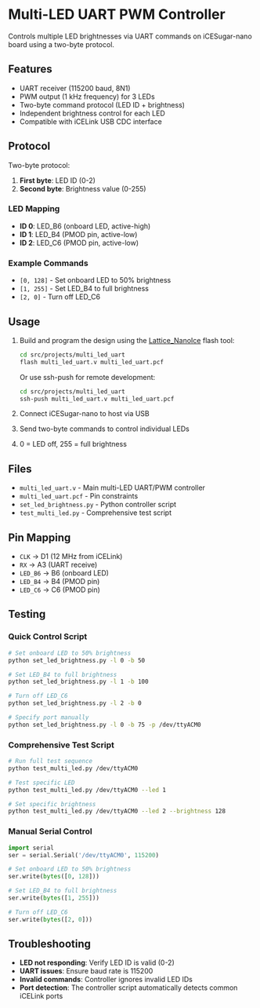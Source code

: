 # Multi-LED UART PWM Controller

Controls multiple LED brightnesses via UART commands on iCESugar-nano board using a two-byte protocol.

## Features

- UART receiver (115200 baud, 8N1)
- PWM output (1 kHz frequency) for 3 LEDs
- Two-byte command protocol (LED ID + brightness)
- Independent brightness control for each LED
- Compatible with iCELink USB CDC interface

## Protocol

Two-byte protocol:
1. **First byte**: LED ID (0-2)
2. **Second byte**: Brightness value (0-255)

### LED Mapping
- **ID 0**: LED_B6 (onboard LED, active-high)
- **ID 1**: LED_B4 (PMOD pin, active-low)
- **ID 2**: LED_C6 (PMOD pin, active-low)

### Example Commands
- `[0, 128]` - Set onboard LED to 50% brightness
- `[1, 255]` - Set LED_B4 to full brightness
- `[2, 0]` - Turn off LED_C6

## Usage

1. Build and program the design using the [Lattice_NanoIce](https://github.com/abhinav937/Lattice_NanoIce) flash tool:
   ```bash
   cd src/projects/multi_led_uart
   flash multi_led_uart.v multi_led_uart.pcf
   ```
   
   Or use ssh-push for remote development:
   ```bash
   cd src/projects/multi_led_uart
   ssh-push multi_led_uart.v multi_led_uart.pcf
   ```

2. Connect iCESugar-nano to host via USB
3. Send two-byte commands to control individual LEDs
4. 0 = LED off, 255 = full brightness

## Files

- `multi_led_uart.v` - Main multi-LED UART/PWM controller
- `multi_led_uart.pcf` - Pin constraints
- `set_led_brightness.py` - Python controller script
- `test_multi_led.py` - Comprehensive test script

## Pin Mapping

- `CLK` → D1 (12 MHz from iCELink)
- `RX` → A3 (UART receive)
- `LED_B6` → B6 (onboard LED)
- `LED_B4` → B4 (PMOD pin)
- `LED_C6` → C6 (PMOD pin)

## Testing

### Quick Control Script
```bash
# Set onboard LED to 50% brightness
python set_led_brightness.py -l 0 -b 50

# Set LED_B4 to full brightness
python set_led_brightness.py -l 1 -b 100

# Turn off LED_C6
python set_led_brightness.py -l 2 -b 0

# Specify port manually
python set_led_brightness.py -l 0 -b 75 -p /dev/ttyACM0
```

### Comprehensive Test Script
```bash
# Run full test sequence
python test_multi_led.py /dev/ttyACM0

# Test specific LED
python test_multi_led.py /dev/ttyACM0 --led 1

# Set specific brightness
python test_multi_led.py /dev/ttyACM0 --led 2 --brightness 128
```

### Manual Serial Control
```python
import serial
ser = serial.Serial('/dev/ttyACM0', 115200)

# Set onboard LED to 50% brightness
ser.write(bytes([0, 128]))

# Set LED_B4 to full brightness
ser.write(bytes([1, 255]))

# Turn off LED_C6
ser.write(bytes([2, 0]))
```

## Troubleshooting

- **LED not responding**: Verify LED ID is valid (0-2)
- **UART issues**: Ensure baud rate is 115200
- **Invalid commands**: Controller ignores invalid LED IDs
- **Port detection**: The controller script automatically detects common iCELink ports 